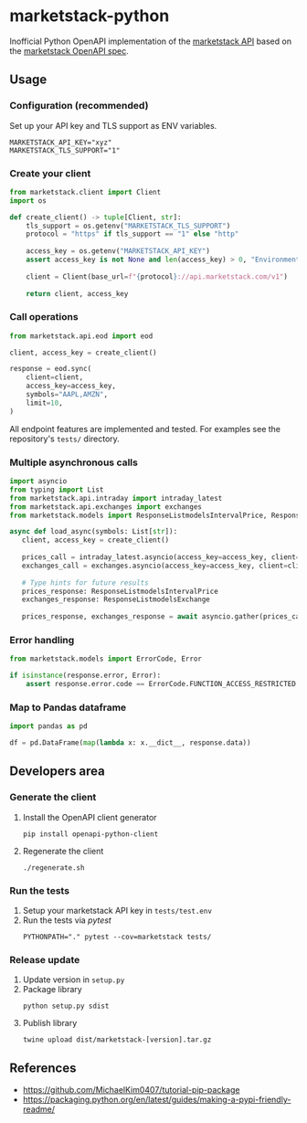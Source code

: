 # marketstack-python
Inofficial Python OpenAPI implementation of the [marketstack API](https://marketstack.com/documentation) based on the [marketstack OpenAPI spec](https://github.com/mreiche/marketstack-openapi).

## Usage

### Configuration (recommended)
Set up your API key and TLS support as ENV variables.
```shell
MARKETSTACK_API_KEY="xyz"
MARKETSTACK_TLS_SUPPORT="1"
```

### Create your client

```python
from marketstack.client import Client
import os

def create_client() -> tuple[Client, str]:
    tls_support = os.getenv("MARKETSTACK_TLS_SUPPORT")
    protocol = "https" if tls_support == "1" else "http"
    
    access_key = os.getenv("MARKETSTACK_API_KEY")
    assert access_key is not None and len(access_key) > 0, "Environment variable MARKETSTACK_API_KEY is not defined"
    
    client = Client(base_url=f"{protocol}://api.marketstack.com/v1")
    
    return client, access_key 
```

### Call operations

```python
from marketstack.api.eod import eod

client, access_key = create_client()

response = eod.sync(
    client=client,
    access_key=access_key,
    symbols="AAPL,AMZN",
    limit=10,
)
```

All endpoint features are implemented and tested. For examples see the repository's `tests/` directory.

### Multiple asynchronous calls

```python
import asyncio
from typing import List
from marketstack.api.intraday import intraday_latest
from marketstack.api.exchanges import exchanges
from marketstack.models import ResponseListmodelsIntervalPrice, ResponseListmodelsExchange

async def load_async(symbols: List[str]):
   client, access_key = create_client()
   
   prices_call = intraday_latest.asyncio(access_key=access_key, client=client, symbols=",".join(symbols))
   exchanges_call = exchanges.asyncio(access_key=access_key, client=client)
   
   # Type hints for future results
   prices_response: ResponseListmodelsIntervalPrice
   exchanges_response: ResponseListmodelsExchange
   
   prices_response, exchanges_response = await asyncio.gather(prices_call, exchanges_call)
```


### Error handling
```python
from marketstack.models import ErrorCode, Error

if isinstance(response.error, Error):
    assert response.error.code == ErrorCode.FUNCTION_ACCESS_RESTRICTED
```

### Map to Pandas dataframe
```python
import pandas as pd

df = pd.DataFrame(map(lambda x: x.__dict__, response.data))
```

## Developers area

### Generate the client
1. Install the OpenAPI client generator
   ```shell
   pip install openapi-python-client
   ```
2. Regenerate the client
   ```shell
   ./regenerate.sh
   ```

### Run the tests

1. Setup your marketstack API key in `tests/test.env`
2. Run the tests via *pytest*
   ```shell
   PYTHONPATH="." pytest --cov=marketstack tests/
   ```

### Release update
1. Update version in `setup.py`
2. Package library
    ```shell
    python setup.py sdist
    ```
3. Publish library
    ```shell
    twine upload dist/marketstack-[version].tar.gz
    ```

## References

- https://github.com/MichaelKim0407/tutorial-pip-package
- https://packaging.python.org/en/latest/guides/making-a-pypi-friendly-readme/
